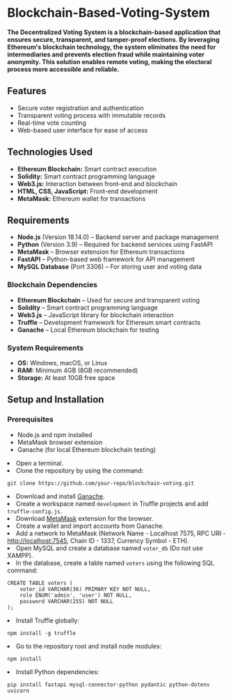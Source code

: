 <div class="container">
    <h1></b>Blockchain-Based-Voting-System</h1>
  <b> The Decentralized Voting System is a blockchain-based application that ensures secure, transparent, and tamper-proof elections. By leveraging Ethereum's blockchain technology, the system eliminates the need for intermediaries and prevents election fraud while maintaining voter anonymity. This solution enables remote voting, making the electoral process more accessible and reliable.</b>

   <div class="container">
    <h2>Features</h2>
       
   <ul>
        <li>Secure voter registration and authentication</li>
        <li>Transparent voting process with immutable records</li>
        <li>Real-time vote counting</li>
        <li>Web-based user interface for ease of access</li>
    </ul>
    <div class="container">
    <h2>Technologies Used</h2>
    <ul>
        <li><strong>Ethereum Blockchain:</strong> Smart contract execution</li>
        <li><strong>Solidity:</strong> Smart contract programming language</li>
        <li><strong>Web3.js:</strong> Interaction between front-end and blockchain</li>
        <li><strong>HTML, CSS, JavaScript:</strong> Front-end development</li>
        <li><strong>MetaMask:</strong> Ethereum wallet for transactions</li>
    </ul>
    <h2>Requirements</h2>
<ul>
    <li><strong>Node.js</strong> (Version 18.14.0) – Backend server and package management</li>
    <li><strong>Python</strong> (Version 3.9) – Required for backend services using FastAPI</li>
    <li><strong>MetaMask</strong> – Browser extension for Ethereum transactions</li>
    <li><strong>FastAPI</strong> – Python-based web framework for API management</li>
    <li><strong>MySQL Database</strong> (Port 3306) – For storing user and voting data</li>
</ul>

<h3>Blockchain Dependencies</h3>
<ul>
    <li><strong>Ethereum Blockchain</strong> – Used for secure and transparent voting</li>
    <li><strong>Solidity</strong> – Smart contract programming language</li>
    <li><strong>Web3.js</strong> – JavaScript library for blockchain interaction</li>
    <li><strong>Truffle</strong> – Development framework for Ethereum smart contracts</li>
    <li><strong>Ganache</strong> – Local Ethereum blockchain for testing</li>
</ul>

<h3>System Requirements</h3>
<ul>
    <li><strong>OS:</strong> Windows, macOS, or Linux</li>
    <li><strong>RAM:</strong> Minimum 4GB (8GB recommended)</li>
    <li><strong>Storage:</strong> At least 10GB free space</li>
</ul>
<h2>Setup and Installation</h2>
    <h3>Prerequisites</h3>
    <ul>
        <li>Node.js and npm installed</li>
        <li>MetaMask browser extension</li>
        <li>Ganache (for local Ethereum blockchain testing)</li>
    </ul>
            <li>Open a terminal.</li>
            <li>Clone the repository by using the command:
            <pre><code>git clone https://github.com/your-repo/blockchain-voting.git</code></pre>
            </li>
        <li>Download and install <a href="https://trufflesuite.com/ganache/">Ganache</a>.</li>
        <li>Create a workspace named <code>development</code> in Truffle projects and add <code>truffle-config.js</code>.</li>
        <li>Download <a href="https://metamask.io/">MetaMask</a> extension for the browser.</li>
        <li>Create a wallet and import accounts from Ganache.</li>
        <li>Add a network to MetaMask (Network Name - Localhost 7575, RPC URI - <a href="http://localhost:7545">http://localhost:7545</a>, Chain ID - 1337, Currency Symbol - ETH).</li>
        <li>Open MySQL and create a database named <code>voter_db</code> (Do not use XAMPP).</li>
        <li>In the database, create a table named <code>voters</code> using the following SQL command:
            <pre><code>CREATE TABLE voters (
    voter_id VARCHAR(36) PRIMARY KEY NOT NULL,
    role ENUM('admin', 'user') NOT NULL,
    password VARCHAR(255) NOT NULL
);</code></pre>
        </li>
        <li>Install Truffle globally:
            <pre><code>npm install -g truffle</code></pre>
        </li>
        <li>Go to the repository root and install node modules:
            <pre><code>npm install</code></pre>
        </li>
        <li>Install Python dependencies:
            <pre><code>pip install fastapi mysql-connector-python pydantic python-dotenv uvicorn</code></pre>
        </li>
    </ol>
    
